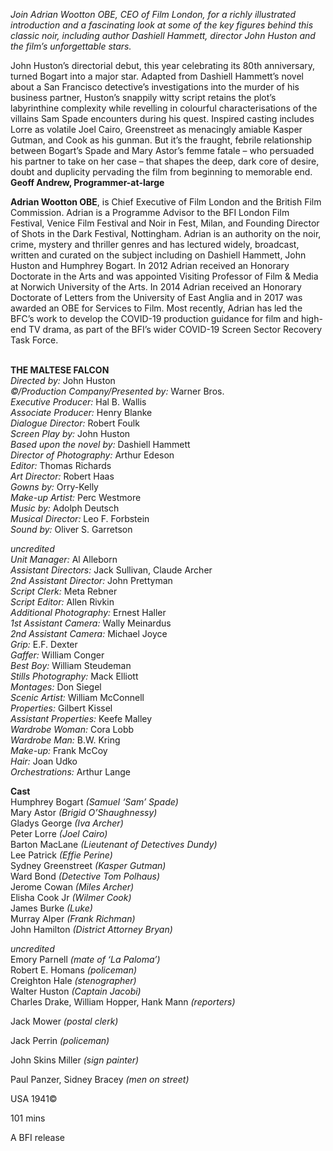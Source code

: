 

_Join Adrian Wootton OBE, CEO of Film London, for a richly illustrated introduction and a fascinating look at some of the key figures behind this classic noir, including author Dashiell Hammett, director John Huston and the film’s unforgettable stars._

John Huston’s directorial debut, this year celebrating its 80th anniversary, turned Bogart into a major star. Adapted from Dashiell Hammett’s novel about a San Francisco detective’s investigations into the murder of his business partner, Huston’s snappily witty script retains the plot’s labyrinthine complexity while revelling in colourful characterisations of the villains Sam Spade encounters during his quest. Inspired casting includes Lorre as volatile Joel Cairo, Greenstreet as menacingly amiable Kasper Gutman, and Cook as his gunman. But it’s the fraught, febrile relationship between Bogart’s Spade and Mary Astor’s femme fatale – who persuaded his partner to take on her case – that shapes the deep, dark core of desire, doubt and duplicity pervading the film from beginning to memorable end.  
**Geoff Andrew, Programmer-at-large**

**Adrian Wootton OBE**, is Chief Executive of Film London and the British Film Commission. Adrian is a Programme Advisor to the BFI London Film Festival, Venice Film Festival and Noir in Fest, Milan, and Founding Director of Shots in the Dark Festival, Nottingham. Adrian is an authority on the noir, crime, mystery and thriller genres and has lectured widely, broadcast, written and curated on the subject including on Dashiell Hammett, John Huston and Humphrey Bogart. In 2012 Adrian received an Honorary Doctorate in the Arts and was appointed Visiting Professor of Film & Media at Norwich University of the Arts. In 2014 Adrian received an Honorary Doctorate of Letters from the University of East Anglia and in 2017 was awarded an OBE for Services to Film. Most recently, Adrian has led the BFC’s work to develop the COVID-19 production guidance for film and high-end TV drama, as part of the BFI’s wider COVID-19 Screen Sector Recovery Task Force.
<br><br>


**THE MALTESE FALCON**<br>
_Directed by:_ John Huston<br>
_©/Production Company/Presented by:_  Warner Bros.<br>
_Executive Producer:_ Hal B. Wallis<br>
_Associate Producer:_ Henry Blanke<br>
_Dialogue Director:_ Robert Foulk<br>
_Screen Play by:_ John Huston<br>
_Based upon the novel by:_ Dashiell Hammett<br>
_Director of Photography:_ Arthur Edeson<br>
_Editor:_ Thomas Richards<br>
_Art Director:_ Robert Haas<br>
_Gowns by:_ Orry-Kelly<br>
_Make-up Artist:_ Perc Westmore<br>
_Music by:_ Adolph Deutsch<br>
_Musical Director:_ Leo F. Forbstein<br>
_Sound by:_ Oliver S. Garretson<br>

_uncredited_<br>
_Unit Manager:_ Al Alleborn<br>
_Assistant Directors:_ Jack Sullivan, Claude Archer<br>
_2nd Assistant Director:_ John Prettyman<br>
_Script Clerk:_ Meta Rebner<br>
_Script Editor:_ Allen Rivkin<br>
_Additional Photography:_ Ernest Haller<br>
_1st Assistant Camera:_ Wally Meinardus<br>
_2nd Assistant Camera:_ Michael Joyce<br>
_Grip:_ E.F. Dexter<br>
_Gaffer:_ William Conger<br>
_Best Boy:_ William Steudeman<br>
_Stills Photography:_ Mack Elliott<br>
_Montages:_ Don Siegel<br>
_Scenic Artist:_ William McConnell<br>
_Properties:_ Gilbert Kissel<br>
_Assistant Properties:_ Keefe Malley<br>
_Wardrobe Woman:_ Cora Lobb<br>
_Wardrobe Man:_ B.W. Kring<br>
_Make-up:_ Frank McCoy<br>
_Hair:_ Joan Udko<br>
_Orchestrations:_ Arthur Lange<br>

**Cast**<br>
Humphrey Bogart _(Samuel ‘Sam’ Spade)_<br>
Mary Astor _(Brigid O’Shaughnessy)_<br>
Gladys George _(Iva Archer)_<br>
Peter Lorre _(Joel Cairo)_<br>
Barton MacLane _(Lieutenant of Detectives Dundy)_<br>
Lee Patrick _(Effie Perine)_<br>
Sydney Greenstreet _(Kasper Gutman)_<br>
Ward Bond _(Detective Tom Polhaus)_<br>
Jerome Cowan _(Miles Archer)_<br>
Elisha Cook Jr _(Wilmer Cook)_<br>
James Burke _(Luke)_<br>
Murray Alper _(Frank Richman)_<br>
John Hamilton _(District Attorney Bryan)_<br>

_uncredited_<br>
Emory Parnell _(mate of ‘La Paloma’)_<br>
Robert E. Homans _(policeman)_<br>
Creighton Hale _(stenographer)_<br>
Walter Huston _(Captain Jacobi)_<br>
Charles Drake, William Hopper, Hank Mann _(reporters)_<br>

Jack Mower _(postal clerk)_<br>

Jack Perrin _(policeman)_<br>

John Skins Miller _(sign painter)_<br>

Paul Panzer, Sidney Bracey _(men on street)_<br>

USA 1941©<br>

101 mins

A BFI release
<!--stackedit_data:
eyJoaXN0b3J5IjpbMTgxMjkzMTc5Ml19
-->